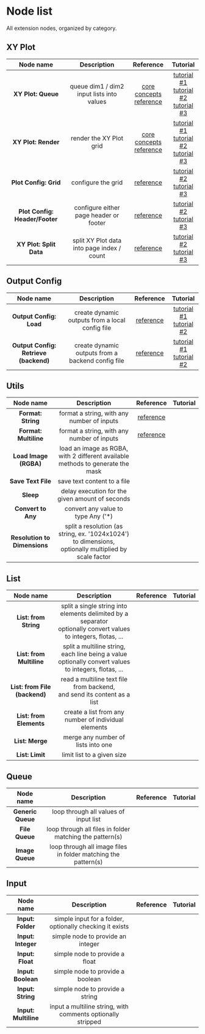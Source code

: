 # Node list

All extension nodes, organized by category.

## XY Plot

|           Node name            |                Description                 |                                                                       Reference                                                                        |                                                                                                 Tutorial                                                                                                 |
| :----------------------------: | :----------------------------------------: | :----------------------------------------------------------------------------------------------------------------------------------------------------: | :------------------------------------------------------------------------------------------------------------------------------------------------------------------------------------------------------: |
|       **XY Plot: Queue**       | queue dim1 / dim2 input lists into values  | [core concepts](./node%20reference/xy%20plot/0%20-%20core%20concepts.md)<br/>[reference](./node%20reference/xy%20plot/1%20-%20queue%20and%20render.md) | [tutorial #1](./tutorials/XY%20Plot/01%20-%20the%20basics/)<br/>[tutorial #2](./tutorials/XY%20Plot/02%20-%20pimp%20my%20grid/)<br/>[tutorial #3](./tutorials/XY%20Plot/03%20-%20advanced%20techniques/) |
|      **XY Plot: Render**       |          render the XY Plot grid           | [core concepts](./node%20reference/xy%20plot/0%20-%20core%20concepts.md)<br/>[reference](./node%20reference/xy%20plot/1%20-%20queue%20and%20render.md) | [tutorial #1](./tutorials/XY%20Plot/01%20-%20the%20basics/)<br/>[tutorial #2](./tutorials/XY%20Plot/02%20-%20pimp%20my%20grid/)<br/>[tutorial #3](./tutorials/XY%20Plot/03%20-%20advanced%20techniques/) |
|     **Plot Config: Grid**      |             configure the grid             |                                          [reference](./node%20reference/xy%20plot/2%20-%20config%20nodes.md)                                           |                                 [tutorial #2](./tutorials/XY%20Plot/02%20-%20pimp%20my%20grid/)<br/>[tutorial #3](./tutorials/XY%20Plot/03%20-%20advanced%20techniques/)                                 |
| **Plot Config: Header/Footer** |   configure either page header or footer   |                                          [reference](./node%20reference/xy%20plot/2%20-%20config%20nodes.md)                                           |                                 [tutorial #2](./tutorials/XY%20Plot/02%20-%20pimp%20my%20grid/)<br/>[tutorial #3](./tutorials/XY%20Plot/03%20-%20advanced%20techniques/)                                 |
|    **XY Plot: Split Data**     | split XY Plot data into page index / count |                                          [reference](./node%20reference/xy%20plot/2%20-%20config%20nodes.md)                                           |                                 [tutorial #2](./tutorials/XY%20Plot/02%20-%20pimp%20my%20grid/)<br/>[tutorial #3](./tutorials/XY%20Plot/03%20-%20advanced%20techniques/)                                 |

## Output Config

|               Node name               |                    Description                    |                     Reference                      |                                                                           Tutorial                                                                            |
| :-----------------------------------: | :-----------------------------------------------: | :------------------------------------------------: | :-----------------------------------------------------------------------------------------------------------------------------------------------------------: |
|        **Output Config: Load**        |  create dynamic outputs from a local config file  | [reference](./node%20reference/output%20config.md) | [tutorial #1](<./tutorials/Output%20Config/01%20-%20simple%20(value%20and%20label)/>)<br/>[tutorial #2](./tutorials/Output%20Config/02%20-%20more%20options/) |
| **Output Config: Retrieve (backend)** | create dynamic outputs from a backend config file | [reference](./node%20reference/output%20config.md) | [tutorial #1](<./tutorials/Output%20Config/01%20-%20simple%20(value%20and%20label)/>)<br/>[tutorial #2](./tutorials/Output%20Config/02%20-%20more%20options/) |

## Utils

|          Node name           |                                               Description                                                |                 Reference                 | Tutorial |
| :--------------------------: | :------------------------------------------------------------------------------------------------------: | :---------------------------------------: | :------: |
|      **Format: String**      |                                format a string, with any number of inputs                                | [reference](./node%20reference/format.md) |          |
|    **Format: Multiline**     |                                format a string, with any number of inputs                                | [reference](./node%20reference/format.md) |          |
|    **Load Image (RGBA)**     |              load an image as RGBA, with 2 different available methods to generate the mask              |                                           |          |
|      **Save Text File**      |                                       save text content to a file                                        |                                           |          |
|          **Sleep**           |                             delay execution for the given amount of seconds                              |                                           |          |
|      **Convert to Any**      |                                   convert any value to type Any ('\*)                                    |                                           |          |
| **Resolution to Dimensions** | split a resolution (as string, ex. '1024x1024') to dimensions,<br/>optionally multiplied by scale factor |                                           |          |

## List

|           Node name           |                                                     Description                                                     | Reference | Tutorial |
| :---------------------------: | :-----------------------------------------------------------------------------------------------------------------: | :-------: | :------: |
|     **List: from String**     | split a single string into elements delimited by a separator<br/>optionally convert values to integers, flotas, ... |           |          |
|   **List: from Multiline**    |      split a multiline string, each line being a value<br/>optionally convert values to integers, flotas, ...       |           |          |
| **List: from File (backend)** |                     read a multiline text file from backend,<br/>and send its content as a list                     |           |          |
|    **List: from Elements**    |                                create a list from any number of individual elements                                 |           |          |
|        **List: Merge**        |                                         merge any number of lists into one                                          |           |          |
|        **List: Limit**        |                                             limit list to a given size                                              |           |          |

## Queue

|     Node name     |                          Description                           | Reference | Tutorial |
| :---------------: | :------------------------------------------------------------: | :-------: | :------: |
| **Generic Queue** |             loop through all values of input list              |           |          |
|  **File Queue**   |    loop through all files in folder matching the pattern(s)    |           |          |
|  **Image Queue**  | loop through all image files in folder matching the pattern(s) |           |          |

## Input

|      Node name       |                         Description                          | Reference | Tutorial |
| :------------------: | :----------------------------------------------------------: | :-------: | :------: |
|  **Input: Folder**   | simple input for a folder,<br/>optionally checking it exists |           |          |
|  **Input: Integer**  |              simple node to provide an integer               |           |          |
|   **Input: Float**   |                simple node to provide a float                |           |          |
|  **Input: Boolean**  |               simple node to provide a boolean               |           |          |
|  **Input: String**   |               simple node to provide a string                |           |          |
| **Input: Multiline** | input a multiline string, with comments optionally stripped  |           |          |
